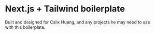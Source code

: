 # Next.js + Tailwind boilerplate

Built and designed for Calix Huang, and any projects he may need to use with this boilerplate.
